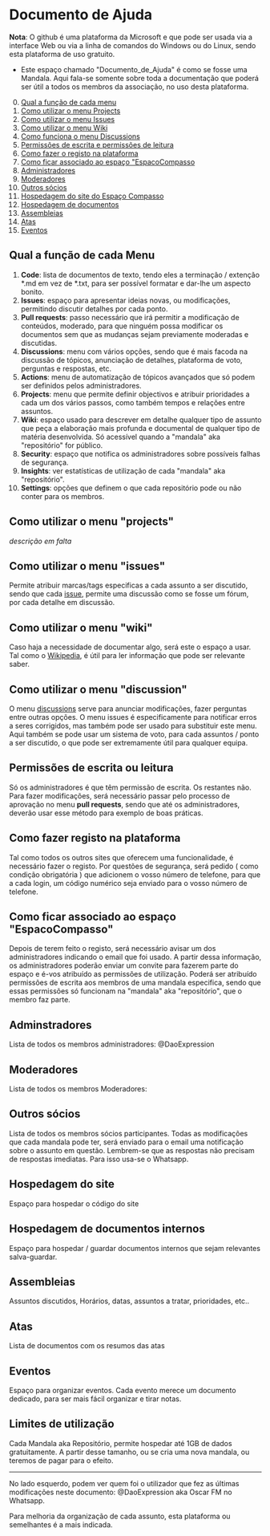 # Documento de Ajuda

**Nota**: O github é uma plataforma da Microsoft e que pode ser usada via a interface Web ou via a linha de comandos do Windows ou do Linux, sendo esta plataforma de uso gratuito. 

- Este espaço chamado "Documento_de_Ajuda" é como se fosse uma Mandala. Aqui fala-se somente sobre toda a documentação que poderá ser útil a todos os membros da associação, no uso desta plataforma.


0. [Qual a função de cada menu](#qual-a-função-de-cada-menu)
1. [Como utilizar o menu Projects](#como-utilizar-o-menu-Projects)
2. [Como utilizar o menu Issues](#como-utilizar-o-menu-projects)
3. [Como utilizar o menu Wiki](#como-utilizar-o-menu-wiki)
4. [Como funciona o menu Discussions](#como-utilizar-o-menu-discussion)
5. [Permissões de escrita e permissões de leitura](#permissões-de-escrita-ou-leitura)
6. [Como fazer o registo na plataforma](#como-fazer-registo-na-plataforma)
7. [Como ficar associado ao espaço "EspacoCompasso](#como-ficar-associado-ao-espaço-espacocompasso)
8. [Administradores](#administradores)
9. [Moderadores](#moderadores)
10. [Outros sócios](#outros-socios)
11. [Hospedagem do site do Espaço Compasso](#hospedagem-do-site-do-espaco-compasso)
12. [Hospedagem de documentos](#hospedagem-de-documentos)
13. [Assembleias](#assembleias)
14. [Atas](#atas)
15. [Eventos](#eventos)

## Qual a função de cada Menu

1. **Code**: lista de documentos de texto, tendo eles a terminação / extenção *.md em vez de *.txt, para ser possível formatar e dar-lhe um aspecto bonito.
2. **Issues**: espaço para apresentar ideias novas, ou modificações, permitindo discutir detalhes por cada ponto.
3. **Pull requests**: passo necessário que irá permitir a modificação de conteúdos, moderado, para que ninguém possa modificar os documentos sem que as mudanças sejam previamente moderadas e discutidas.
4. **Discussions**: menu com vários opções, sendo que é mais facoda na discussão de tópicos, anunciação de detalhes, plataforma de voto, perguntas e respostas, etc. 
5. **Actions**: menu de automatização de tópicos avançados que só podem ser definidos pelos administradores.
6. **Projects**: menu que permite definir objectivos e atribuir prioridades a cada um dos vários passos, como também tempos e relações entre assuntos.
7. **Wiki**: espaço usado para descrever em detalhe qualquer tipo de assunto que peça a elaboração mais profunda e documental de qualquer tipo de matéria desenvolvida. Só acessível quando a "mandala" aka "repositório" for público.
8. **Security**: espaço que notifica os administradores sobre possíveis falhas de segurança.
9. **Insights**: ver estatísticas de utilização de cada "mandala" aka "repositório".
10. **Settings**: opções que definem o que cada repositório pode ou não conter para os membros.

## Como utilizar o menu "projects"

_descrição em falta_

## Como utilizar o menu "issues" 

Permite atribuir marcas/tags especificas a cada assunto a ser discutido, sendo que cada [issue](https://github.com/EspacoCompasso/Documento_de_Ajuda/issues), permite uma discussão como se fosse um fórum, por cada detalhe em discussão.

## Como utilizar o menu "wiki"

Caso haja a necessidade de documentar algo, será este o espaço a usar. Tal como o [Wikipedia](https://github.com/EspacoCompasso/Documento_de_Ajuda/wiki), é útil para ler informação que pode ser relevante saber. 

## Como utilizar o menu "discussion"

O menu [discussions](https://github.com/EspacoCompasso/Documento_de_Ajuda/discussions) serve para anunciar modificações, fazer perguntas entre outras opções. O menu issues é especificamente para notificar erros a seres corrigidos, mas também pode ser usado para substituir este menu. Aqui também se pode usar um sistema de voto, para cada assuntos / ponto a ser discutido, o que pode ser extremamente útil para qualquer equipa. 

## Permissões de escrita ou leitura

Só os administradores é que têm permissão de escrita. Os restantes não. Para fazer modificações, será necessário passar pelo processo de aprovação no menu **pull requests**, sendo que até os administradores, deverão usar esse método para exemplo de boas práticas. 

## Como fazer registo na plataforma

Tal como todos os outros sites que oferecem uma funcionalidade, é necessário fazer o registo. Por questões de segurança, será pedido ( como condição obrigatória ) que adicionem o vosso número de telefone, para que a cada login, um código numérico seja enviado para o vosso número de telefone. 

## Como ficar associado ao espaço "EspacoCompasso"

Depois de terem feito o registo, será necessário avisar um dos administradores indicando o email que foi usado. A partir dessa informação, os administradores poderão enviar um convite para fazerem parte do espaço e é-vos atribuído as permissões de utilização. Poderá ser atribuído permissões de escrita aos membros de uma mandala especifica, sendo que essas permissões só funcionam na "mandala" aka "repositório", que o membro faz parte. 

## Adminstradores

Lista de todos os membros administradores: @DaoExpression 

## Moderadores 

Lista de todos os membros Moderadores: 

## Outros sócios

Lista de todos os membros sócios participantes. 
Todas as modificações que cada mandala pode ter, será enviado para o email uma notificação sobre o assunto em questão. 
Lembrem-se que as respostas não precisam de respostas imediatas. Para isso usa-se o Whatsapp.

## Hospedagem do site

Espaço para hospedar o código do site 

## Hospedagem de documentos internos

Espaço para hospedar / guardar documentos internos que sejam relevantes salva-guardar. 

## Assembleias 

Assuntos discutidos, Horários, datas, assuntos a tratar, prioridades, etc.. 

## Atas

Lista de documentos com os resumos das atas

## Eventos

Espaço para organizar eventos. Cada evento merece um documento dedicado, para ser mais fácil organizar e tirar notas. 

## Limites de utilização

Cada Mandala aka Repositório, permite hospedar até 1GB de dados gratuitamente. A partir desse tamanho, ou se cria uma nova mandala, ou teremos de pagar para o efeito.

---

No lado esquerdo, podem ver quem foi o utilizador que fez as últimas modificações neste documento: @DaoExpression aka Oscar FM no Whatsapp. 

Para melhoria da organização de cada assunto, esta plataforma ou semelhantes é a mais indicada. 
